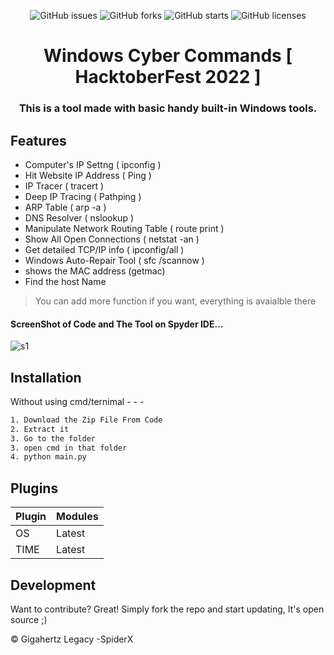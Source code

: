 <p align="center">
<img alt="GitHub issues" src="https://img.shields.io/github/issues/GigaHertzLegacy-SpiderX/Windows_Cyber_Commands">
<img alt="GitHub forks" src="https://img.shields.io/github/forks/GigaHertzLegacy-SpiderX/Windows_Cyber_Commands">
<img alt="GitHub starts" src="https://img.shields.io/github/stars/GigaHertzLegacy-SpiderX/Windows_Cyber_Commands">
<img alt="GitHub licenses" src="https://img.shields.io/github/license/GigaHertzLegacy-SpiderX/Windows_Cyber_Commands"> 
</p>

<h1 align="center">Windows Cyber Commands [ HacktoberFest 2022 ]</h1>
 <h3 align="center">This is a tool made with basic handy built-in Windows tools.</h3>

## Features

- Computer's IP Settng ( ipconfig )
- Hit Website IP Address ( Ping )
- IP Tracer ( tracert )
- Deep IP Tracing ( Pathping )
- ARP Table ( arp -a )
- DNS Resolver ( nslookup )
- Manipulate Network Routing Table ( route print )
- Show All Open Connections ( netstat -an )
- Get detailed TCP/IP info ( ipconfig/all ) 
- Windows Auto-Repair Tool ( sfc /scannow )
- shows the MAC address (getmac)
- Find the host Name  


> You can add more function if you want, everything is avaialble there
#### ScreenShot of Code and The Tool on Spyder IDE...
![s1](https://github.com/GigaHertzLegacy-SpiderX/Windows_Cyber_Commands/blob/main/s1.png?raw=true)


## Installation

Without using cmd/ternimal - - -

```sh
1. Download the Zip File From Code
2. Extract it
3. Go to the folder
3. open cmd in that folder
4. python main.py 
```

## Plugins


| Plugin | Modules |
| ------ | ------ |
| OS |  Latest |
| TIME | Latest |

## Development

Want to contribute? Great!
Simply fork the repo and start updating, It's open source ;)

© Gigahertz Legacy -SpiderX
